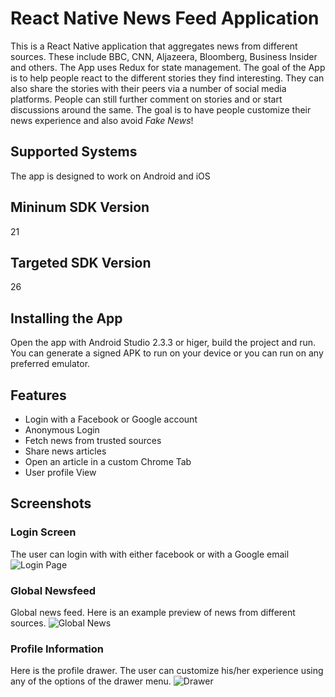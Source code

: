 
# React Native News Feed Application
This is a React Native application that aggregates news from different sources. These include BBC, CNN, Aljazeera, Bloomberg, Business Insider and others.
The App uses Redux for state management.
The goal of the App is to help people react to the different stories they find interesting. They can also share the stories with their peers via a number of social media platforms.
People can still further comment on stories and or start discussions around the same.
The goal is to have people customize their news experience and also avoid *Fake News*!

## Supported Systems
The app is designed to work on Android and iOS

## Mininum SDK Version
21

## Targeted SDK Version
26

## Installing the App
Open the app with Android Studio 2.3.3 or higer, build the project and run.
You can generate a signed APK to run on your device or you can run on any preferred emulator.

## Features
* Login with a Facebook or Google account
* Anonymous Login
* Fetch news from trusted sources
* Share news articles
* Open an article in a custom Chrome Tab
* User profile View


## Screenshots
### Login Screen
The user can login with with either facebook or with a Google email
![Login Page]()

### Global Newsfeed
Global news feed. Here is an example preview of news from different sources.
![Global News]()

### Profile Information
Here is the profile drawer. The user can customize his/her experience using  any of the options of the drawer menu.
![Drawer]()
